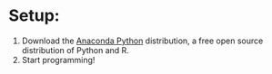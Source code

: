 # Setup:
1. Download the [Anaconda Python](https://www.anaconda.com/products/individual) distribution, a free open source distribution of Python and R.
2. Start programming!
